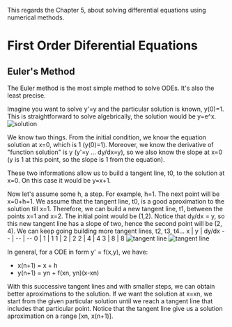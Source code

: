 This regards the Chapter 5, about solving differential equations using numerical methods.

# First Order Diferential Equations
## Euler's Method
The Euler method is the most simple method to solve ODEs. It's also the least precise. 

Imagine you want to solve y'=y and the particular solution is known, y(0)=1. This is straightforward to solve algebrically, the solution would be y=e^x. 
![solution](\img\1.png)

We know two things. From the initial condition, we know the equation solution at x=0, which is 1 (y(0)=1). Moreover, we know the derivative of "function solution" is y (y'=y ... dy/dx=y), so we also know the slope at x=0 (y is 1 at this point, so the slope is 1 from the equation). 

These two informations allow us to build a tangent line, t0, to the solution at x=0. On this case it would be y=x+1.

Now let's assume some h, a step. For example, h=1. The next point will be x=0+h=1. We assume that the tangent line, t0, is a good aproximation to the solution till x=1. Therefore, we can build a new tangent line, t1, between the points x=1 and x=2. The initial point would be (1,2). Notice that dy/dx = y, so this new tangent line has a slope of two, hence the second point will be (2, 4). We can keep going building more tangent lines, t2, t3, t4...
x | y | dy/dx
 -- | -- | --
0 | 1 | 1
1 | 2 | 2
2 | 4 | 4
3 | 8 | 8 
![tangent line](\img\2.png)
![tangent line](\img\2_.png)

In general, for a ODE in form y' = f(x,y), we have:
* x(n+1) = x + h
* y(n+1) = yn + f(xn, yn)(x-xn)

With this successive tangent lines and with smaller steps, we can obtain better aproximations to the solution. If we want the solution at x=xn, we start from the given particular solution until we reach a tangent line that includes that particular point. Notice that the tangent line give us a solution aproximation on a range [xn, x(n+1)].
